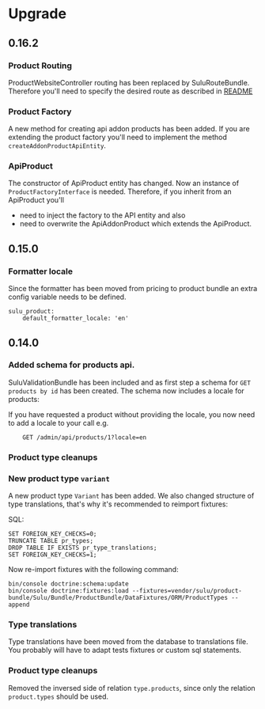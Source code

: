# Upgrade

## 0.16.2

### Product Routing

ProductWebsiteController routing has been replaced by SuluRouteBundle.
Therefore you'll need to specify the desired route as described in
[README](README.md#custom-routing)


### Product Factory

A new method for creating api addon products has been added.
If you are extending the product factory you'll need to implement the
method `createAddonProductApiEntity`.

### ApiProduct

The constructor of ApiProduct entity has changed.
Now an instance of `ProductFactoryInterface` is needed.
Therefore, if you inherit from an ApiProduct you'll

* need to inject the factory to the API entity and also
* need to overwrite the ApiAddonProduct which extends the ApiProduct.


## 0.15.0

### Formatter locale

Since the formatter has been moved from pricing to product bundle an
extra config variable needs to be defined.

```
sulu_product:
    default_formatter_locale: 'en'
```

## 0.14.0

### Added schema for products api.

SuluValidationBundle has been included and as first step a schema for
`GET products by id` has been created. The schema now includes a locale for
products:

If you have requested a product without providing the locale, you now
need to add a locale to your call e.g.

```
    GET /admin/api/products/1?locale=en
```

### Product type cleanups

### New product type `variant`

A new product type `Variant` has been added. We also changed structure
of type translations, that's why it's recommended to reimport fixtures:

SQL:

```
SET FOREIGN_KEY_CHECKS=0;
TRUNCATE TABLE pr_types;
DROP TABLE IF EXISTS pr_type_translations;
SET FOREIGN_KEY_CHECKS=1;
```

Now re-import fixtures with the following command:

```
bin/console doctrine:schema:update
bin/console doctrine:fixtures:load --fixtures=vendor/sulu/product-bundle/Sulu/Bundle/ProductBundle/DataFixtures/ORM/ProductTypes --append
```

### Type translations

Type translations have been moved from the database to translations
file. You probably will have to adapt tests fixtures or custom sql
statements.

### Product type cleanups

Removed the inversed side of relation `type.products`, since only the
relation `product.types` should be used.
